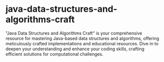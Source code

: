 # java-data-structures-and-algorithms-craft
"Java Data Structures and Algorithms Craft" is your comprehensive resource for mastering Java-based data structures and algorithms, offering meticulously crafted implementations and educational resources. Dive in to deepen your understanding and enhance your coding skills, crafting efficient solutions for computational challenges.
